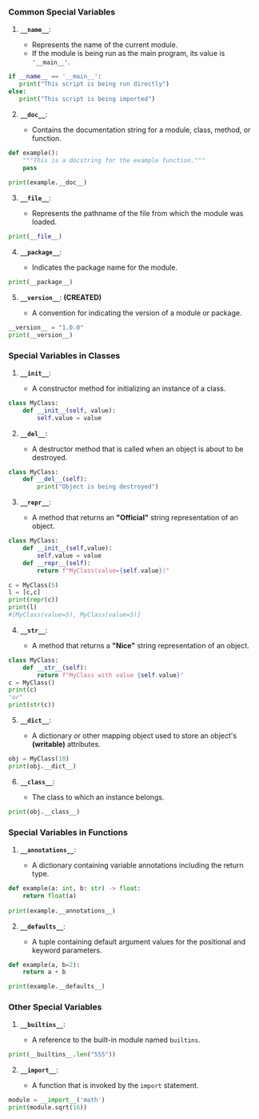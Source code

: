 ### Common Special Variables

1. **`__name__`**:
    
    - Represents the name of the current module.
    - If the module is being run as the main program, its value is `'__main__'`.
 
 ```python
if __name__ == '__main__':     
	print("This script is being run directly") 
else:     
	print("This script is being imported")
```
    
2. **`__doc__`**:
    
    - Contains the documentation string for a module, class, method, or function.

```python
def example():
	"""This is a docstring for the example function."""
	pass
	
print(example.__doc__)
```
    
3. **`__file__`**:
    
    - Represents the pathname of the file from which the module was loaded.
 
```python
print(__file__)
```
    
4. **`__package__`**:
    
    - Indicates the package name for the module.

```python
print(__package__)
```
    
5. **`__version__`**: **(CREATED)**
    
    - A convention for indicating the version of a module or package.

```python
__version__ = "1.0.0" 
print(__version__)
```

### Special Variables in Classes

1. **`__init__`**:
    
    - A constructor method for initializing an instance of a class.

```python
class MyClass:
	def __init__(self, value):
		self.value = value
```
    
2. **`__del__`**:
    
    - A destructor method that is called when an object is about to be destroyed.

```python
class MyClass:
    def __del__(self):
		print("Object is being destroyed")
```
    
3. **`__repr__`**:
    
    - A method that returns an **"Official"** string representation of an object.

```python
class MyClass:
	def __init__(self,value):
		self.value = value
	def __repr__(self):
		return f"MyClass(value={self.value})"

c = MyClass(5)
l = [c,c]
print(repr(c))
print(l)
#[MyClass(value=5), MyClass(value=5)]
```
    
4. **`__str__`**:
    
    - A method that returns a **"Nice"** string representation of an object.

```python
class MyClass:
	def __str__(self):
	    return f"MyClass with value {self.value}"
c = MyClass()
print(c)
"or"
print(str(c))
```
    
5. **`__dict__`**:
    
    - A dictionary or other mapping object used to store an object's **(writable)** attributes.

```python
obj = MyClass(10) 
print(obj.__dict__)
```
    
6. **`__class__`**:
    
    - The class to which an instance belongs.

```python
print(obj.__class__)
```

### Special Variables in Functions

1. **`__annotations__`**:
    
    - A dictionary containing variable annotations including the return type.

```python
def example(a: int, b: str) -> float:
    return float(a)
    
print(example.__annotations__)
```
    
2. **`__defaults__`**:
    
    - A tuple containing default argument values for the positional and keyword parameters.

```python
def example(a, b=2):     
	return a + b  

print(example.__defaults__)
```

### Other Special Variables

1. **`__builtins__`**:
    
    - A reference to the built-in module named `builtins`.

```python
print(__builtins__.len("555"))
```
    
2. **`__import__`**:
    
    - A function that is invoked by the `import` statement.

```python
module = __import__('math')
print(module.sqrt(16))
```